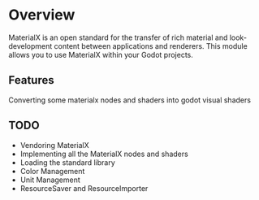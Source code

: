 # Overview

MaterialX is an open standard for the transfer of rich material and look-development content between applications and renderers. This module allows you to use MaterialX within your Godot projects.

## Features

Converting some materialx nodes and shaders into godot visual shaders

## TODO

* Vendoring MaterialX
* Implementing all the MaterialX nodes and shaders
* Loading the standard library
* Color Management
* Unit Management
* ResourceSaver and ResourceImporter
